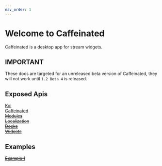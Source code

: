 ```yaml
---
nav_order: 1
---
```


# Welcome to Caffeinated

Caffeinated is a desktop app for stream widgets.  

## IMPORTANT
These docs are targeted for an unreleased beta version of Caffeinated, they will not work until `1.2 Beta 4` is released.  
  
## Exposed Apis
[Koi](/caffeinated-sdk/koi)  
~~[Caffeinated](#)~~  
~~[Modules](#)~~  
~~[Localization](#)~~  
~~[Docks](#)~~  
~~[Widgets](#)~~  
  
## Examples
~~[Example 1](#)~~  

